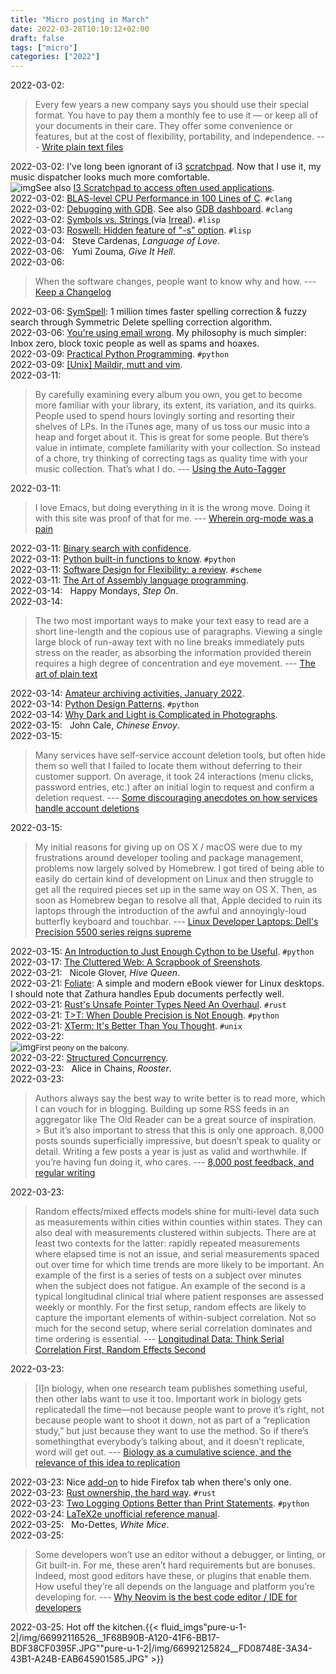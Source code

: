 ```yaml
---
title: "Micro posting in March"
date: 2022-03-28T10:10:12+02:00
draft: false
tags: ["micro"]
categories: ["2022"]
---
```


<a href="#" style="text-decoration: none;">2022-03-02</a>:

> Every few years a new company says you should use their special format. You have to pay them a monthly fee to use it — or keep all of your documents in their care. They offer some convenience or features, but at the cost of flexibility, portability, and independence. --- [Write plain text files](https://sive.rs/plaintext)<br>

<a href="#" style="text-decoration: none;">2022-03-02</a>: I've long been ignorant of i3 [scratchpad](https://i3wm.org/docs/userguide.html#_scratchpad). Now that I use it, my music dispatcher looks much more comfortable.<br>![img](/img/2022-03-02-21-07-25.png)See also [I3 Scratchpad to access often used applications](https://aaronlauterer.com/blog/2018/01/i3-scratchpad-to-access-often-used-applications/).<br>
<a href="#" style="text-decoration: none;">2022-03-02</a>: [BLAS-level CPU Performance in 100 Lines of C](https://cs.stanford.edu/people/shadjis/blas.html). `#clang`<br>
<a href="#" style="text-decoration: none;">2022-03-02</a>: [Debugging with GDB](https://felix-knorr.net/blog/using_gdb_directly.html). See also [GDB dashboard](https://github.com/cyrus-and/gdb-dashboard). `#clang`<br>
<a href="#" style="text-decoration: none;">2022-03-02</a>: [Symbols vs. Strings ](https://funcall.blogspot.com/2022/02/symbols-vs-strings.html) (via [Irreal](https://irreal.org/blog/?p=10323)). `#lisp`<br>
<a href="#" style="text-decoration: none;">2022-03-03</a>: [Roswell: Hidden feature of "-s" option](https://fukamachi.hashnode.dev/day-5-roswell-hidden-feature-of-s-option). `#lisp`<br>
<a href="#" style="text-decoration: none;">2022-03-04</a>: <a href="" class="iconfont icon-music" title="rss"></a> &nbsp; Steve Cardenas, *Language of Love*.<br>
<a href="#" style="text-decoration: none;">2022-03-06</a>: <a href="" class="iconfont icon-music" title="rss"></a> &nbsp; Yumi Zouma, *Give It Hell*.<br>
<a href="#" style="text-decoration: none;">2022-03-06</a>:

> When the software changes, people want to know why and how. --- [Keep a Changelog](https://keepachangelog.com/en/1.0.0/)<br>

<a href="#" style="text-decoration: none;">2022-03-06</a>: [SymSpell](https://github.com/wolfgarbe/SymSpell): 1 million times faster spelling correction & fuzzy search through Symmetric Delete spelling correction algorithm.<br>
<a href="#" style="text-decoration: none;">2022-03-06</a>: [You're using email wrong](https://arne.me/blog/youre-using-email-wrong/). My philosophy is much simpler: Inbox zero, block toxic people as well as spams and hoaxes.<br>
<a href="#" style="text-decoration: none;">2022-03-09</a>: [Practical Python Programming](https://dabeaz-course.github.io/practical-python/). `#python`<br>
<a href="#" style="text-decoration: none;">2022-03-09</a>: [[Unix] Maildir, mutt and vim](https://yurichev.com/news/20220205_maildir/).<br>
<a href="#" style="text-decoration: none;">2022-03-11</a>:

> By carefully examining every album you own, you get to become more familiar with your library, its extent, its variation, and its quirks. People used to spend hours lovingly sorting and resorting their shelves of LPs. In the iTunes age, many of us toss our music into a heap and forget about it. This is great for some people. But there’s value in intimate, complete familiarity with your collection. So instead of a chore, try thinking of correcting tags as quality time with your music collection. That’s what I do. --- [Using the Auto-Tagger](https://beets.readthedocs.io/en/stable/guides/tagger.html)<br>

<a href="#" style="text-decoration: none;">2022-03-11</a>:

> I love Emacs, but doing everything in it is the wrong move. Doing it with this site was proof of that for me. --- [Wherein org-mode was a pain](https://wozniak.ca/journal/2021/12-30.html)<br>

<a href="#" style="text-decoration: none;">2022-03-11</a>: [Binary search with confidence](https://blog.tylerhou.io/posts/binary-search-with-confidence/).<br>
<a href="#" style="text-decoration: none;">2022-03-11</a>: [Python built-in functions to know](https://treyhunner.com/2019/05/python-builtins-worth-learning/). `#python`<br>
<a href="#" style="text-decoration: none;">2022-03-11</a>: [Software Design for Flexibility: a review](https://wozniak.ca/blog/2022/03/01/1/index.html). `#scheme`<br>
<a href="#" style="text-decoration: none;">2022-03-11</a>: [The Art of Assembly language programming](https://www.phatcode.net/res/223/files/html/toc.html).<br>
<a href="#" style="text-decoration: none;">2022-03-14</a>: <a href="" class="iconfont icon-music" title="rss"></a> &nbsp; Happy Mondays, *Step On*.<br>
<a href="#" style="text-decoration: none;">2022-03-14</a>:

> The two most important ways to make your text easy to read are a short line-length and the copious use of paragraphs. Viewing a single large block of run-away text with no line breaks immediately puts stress on the reader, as absorbing the information provided therein requires a high degree of concentration and eye movement. --- [The art of plain text](https://www.netmeister.org/blog/the-art-of-plain-text.html)<br>

<a href="#" style="text-decoration: none;">2022-03-14</a>: [Amateur archiving activities, January 2022](https://jmtd.net/log/archiving_jan_2022/).<br>
<a href="#" style="text-decoration: none;">2022-03-14</a>: [Python Design Patterns](https://python-patterns.guide/). `#python`<br>
<a href="#" style="text-decoration: none;">2022-03-14</a>: [Why Dark and Light is Complicated in Photographs](https://aaronhertzmann.com/2022/03/10/photographic-tone.html).<br>
<a href="#" style="text-decoration: none;">2022-03-15</a>: <a href="" class="iconfont icon-music" title="rss"></a> &nbsp; John Cale, *Chinese Envoy*.<br>
<a href="#" style="text-decoration: none;">2022-03-15</a>:

> Many services have self-service account deletion tools, but often hide them so well that I failed to locate them without deferring to their customer support. On average, it took 24 interactions (menu clicks, password entries, etc.) after an initial login to request and confirm a deletion request. --- [Some discouraging anecdotes on how services handle account deletions](https://www.ctrl.blog/entry/account-deletions-2021.html)<br>

<a href="#" style="text-decoration: none;">2022-03-15</a>:

> My initial reasons for giving up on OS X / macOS were due to my frustrations around developer tooling and package management, problems now largely solved by Homebrew. I got tired of being able to easily do certain kind of development on Linux and then struggle to get all the required pieces set up in the same way on OS X. Then, as soon as Homebrew began to resolve all that, Apple decided to ruin its laptops through the introduction of the awful and annoyingly-loud butterfly keyboard and touchbar. --- [Linux Developer Laptops: Dell's Precision 5500 series reigns supreme](https://wesmckinney.com/blog/linux-laptop-experience/)<br>

<a href="#" style="text-decoration: none;">2022-03-15</a>: [An Introduction to Just Enough Cython to be Useful](https://www.peterbaumgartner.com/blog/intro-to-just-enough-cython-to-be-useful/). `#python`<br>
<a href="#" style="text-decoration: none;">2022-03-17</a>: [The Cluttered Web: A Scrapbook of Sreenshots](https://blog.jim-nielsen.com/2022/cluttered-web/).<br>
<a href="#" style="text-decoration: none;">2022-03-21</a>: <a href="" class="iconfont icon-music" title="rss"></a> &nbsp; Nicole Glover, *Hive Queen*.<br>
<a href="#" style="text-decoration: none;">2022-03-21</a>: [Foliate](https://johnfactotum.github.io/foliate/): A simple and modern eBook viewer for Linux desktops. I should note that Zathura handles Epub documents perfectly well.<br>
<a href="#" style="text-decoration: none;">2022-03-21</a>: [Rust's Unsafe Pointer Types Need An Overhaul](https://gankra.github.io/blah/fix-rust-pointers/). `#rust`<br>
<a href="#" style="text-decoration: none;">2022-03-21</a>: [T>T: When Double Precision is Not Enough](https://adambaskerville.github.io/posts/LespEigenvalues/). `#python`<br>
<a href="#" style="text-decoration: none;">2022-03-21</a>: [XTerm: It's Better Than You Thought](https://aduros.com/blog/xterm-its-better-than-you-thought/). `#unix`<br>
<a href="#" style="text-decoration: none;">2022-03-22</a>: <br>![img](/img/66966067355__8F40B6A7-7831-42E6-9F95-00A48E6B224B.JPG)<small>First peony on the balcony.</small><br>
<a href="#" style="text-decoration: none;">2022-03-22</a>: [Structured Concurrency](https://250bpm.com/blog:71/).<br>
<a href="#" style="text-decoration: none;">2022-03-23</a>: <a href="" class="iconfont icon-music" title="rss"></a> &nbsp; Alice in Chains, *Rooster*.<br>
<a href="#" style="text-decoration: none;">2022-03-23</a>:

> Authors always say the best way to write better is to read more, which I can vouch for in blogging. Building up some RSS feeds in an aggregator like The Old Reader can be a great source of inspiration.<br>> But it’s also important to stress that this is only one approach. 8,000 posts sounds superficially impressive, but doesn’t speak to quality or detail. Writing a few posts a year is just as valid and worthwhile. If you’re having fun doing it, who cares. --- [8,000 post feedback, and regular writing](https://rubenerd.com/8000-post-feedback-and-regular-writing/)<br>

<a href="#" style="text-decoration: none;">2022-03-23</a>:

> Random effects/mixed effects models shine for multi-level data such as measurements within cities within counties within states. They can also deal with measurements clustered within subjects. There are at least two contexts for the latter: rapidly repeated measurements where elapsed time is not an issue, and serial measurements spaced out over time for which time trends are more likely to be important. An example of the first is a series of tests on a subject over minutes when the subject does not fatigue. An example of the second is a typical longitudinal clinical trial where patient responses are assessed weekly or monthly. For the first setup, random effects are likely to capture the important elements of within-subject correlation. Not so much for the second setup, where serial correlation dominates and time ordering is essential. --- [Longitudinal Data: Think Serial Correlation First, Random Effects Second](https://www.fharrell.com/post/re/)<br>

<a href="#" style="text-decoration: none;">2022-03-23</a>:

> [I]n biology, when one research team publishes something useful, then other labs want to use it too. Important work in biology gets replicatedall the time—not because people want to prove it’s right, not because people want to shoot it down, not as part of a “replication study,” but just because they want to use the method. So if there’s somethingthat everybody’s talking about, and it doesn’t replicate, word will get out. --- [Biology as a cumulative science, and the relevance of this idea to replication](https://statmodeling.stat.columbia.edu/2022/03/04/biology-as-a-cumulative-science-and-the-relevance-of-this-idea-to-replication/)<br>

<a href="#" style="text-decoration: none;">2022-03-23</a>: Nice [add-on](https://github.com/MrOtherGuy/firefox-csshacks/blob/master/chrome/hide_tabs_with_one_tab.css) to hide Firefox tab when there's only one.<br>
<a href="#" style="text-decoration: none;">2022-03-23</a>: [Rust ownership, the hard way](https://chrismorgan.info/blog/rust-ownership-the-hard-way/). `#rust`<br>
<a href="#" style="text-decoration: none;">2022-03-23</a>: [Two Logging Options Better than Print Statements](https://www.peterbaumgartner.com/blog/logging-beyond-print/). `#python`<br>
<a href="#" style="text-decoration: none;">2022-03-24</a>: [LaTeX2e unofficial reference manual](https://latexref.xyz/).<br>
<a href="#" style="text-decoration: none;">2022-03-25</a>: <a href="" class="iconfont icon-music" title="rss"></a> &nbsp; Mo-Dettes, *White Mice*.<br>
<a href="#" style="text-decoration: none;">2022-03-25</a>:

> Some developers won’t use an editor without a debugger, or linting, or Git built-in. For me, these aren’t hard requirements but are bonuses. Indeed, most good editors have these, or plugins that enable them. How useful they’re all depends on the language and platform you’re developing for. --- [Why Neovim is the best code editor / IDE for developers](https://console.dev/articles/neovim-best-code-editor-ide-for-developers/)<br>

<a href="#" style="text-decoration: none;">2022-03-25</a>: Hot off the kitchen.{{< fluid_imgs"pure-u-1-2|/img/66992116526__1F68B90B-A120-41F6-BB17-BDF38CF0395F.JPG""pure-u-1-2|/img/66992125824__FD08748E-3A34-43B1-A24B-EAB645901585.JPG" >}}<br>
